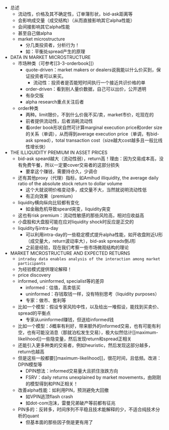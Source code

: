 - 总述
  - 流动性，价格及其不确定性，订单簿形状，bid-ask距离等
  - 会影响成交量（成交结构）（从而直接影响其它alpha性能）
  - 会间接影响其它alpha性能
  - 甚至自己做alpha
  - market microstructure
    - 分几类投资者，分析行为！
    - 如：平衡处spread产生的原理
- DATA IN MARKET MICROSTRUCTURE
  - 市场种类（可参考[[3-3-orderbook]]）
    - quote-driven：market makers or dealers说我能以什么价买到，保证投资者可以来买。
      - 流动性：投资者是否能短时间执行一个接近共识价格的单
    - order-driven：看到别人量价数据，自己可以出价，公开透明
    - 有杂交版
    - alpha research重点关注后者
  - order种类
    - 两种。limit限价，不到什么价我不买/卖，market市价，吃现在的
    - 前者提供流动性，后者消耗流动性
    - 看order book形状自然可计算marginal execution price和order size的关系（单调），从而得到average execution price（单调，有bid-ask spread），total transaction cost（size越大cost越多且一般比线性增长快）
- THE ILLIQUIDITY PREMIUM IN ASSET PRICES
    - bid-ask speard越大（流动性弱），return高！理由：因为交易成本高，没有免费午餐，所以一定要cover交易者的这部分损失
      - 要拿这个赚钱，需要持仓久，少调仓
    - 还有其他proxy（代理）指标，如Amihud illiquidity, the average daily ratio of the absolute stock return to dollar volume
      - 这个大就说明价格变动多，成交量不大，当然就说明流动性低
      - 有正向效果（premium）
    - liquidity横向纵向比较都有变化
      - 如金融危机导致speard突变，liquidity突变
    - 这也有risk premium：流动性敏感的那些风险高，相对应收益高
    - 小盘股和大盘股可能在应对liquidity shock时反应是正交的
    - liquidity与intra-day
      - 可以利用intra-day的一些稳定模式提升alpha性能，如开收盘附近U形（成交量大，return波动率大），bid-ask spreads倒J形
      - 之前是经验，现在我们考察一些市场微观结构的理论
- MARKET MICROSTRUCTURE AND EXPECTED RETURNS
  - `intraday data enables analysis of the interaction among market participants`
  - 为经验模式提供理论解释！
  - price discovery
  - informed, uninformed, specialist等的差异
    - informed：估值，高卖低买
    - uninformed：存钱取钱一样，没有特别思考（liquidity purposes）
    - 专家：做市、套利等
  - 比如一个模型：假设专家风险中性，以及给出一堆假设，能找到买卖价、spread的平衡点
    - 专家从uninformed赚钱，但送给informed钱
  - 比如一个模型：$\delta$概率有利好，带来额外的informed交易，也有可能有利空，也有可能没消息（那就泊松发生交易），极大似然估计[[maximum-likelihood]]一些隐变量，然后发现return和spread正相关
  - 还能引入更多种类的交易者，例如heuristic，然后发现这部分越多，return也越高
  - 但是这些一般都要[[maximum-likelihood]]，很花时间，且低频。改进：DPIN模型等
    - DPIN想法：informed交易量大且抓住涨跌方向
    - FSRV：daily returns unexplained by market movements，由刚刚的模型得到和PIN正相关！
  - 改善alpha性能：如利用PIN，预测避免大回撤
    - 如VPIN逃顶flash crash
    - 如dot-com泡沫，雷曼兄弟破产等前都有征兆
  - PIN多的：反转多，时间序列不平稳且技术能解释的少，不适合纯技术分析的quant
    - 但基本面的那些因子倒是更有用了